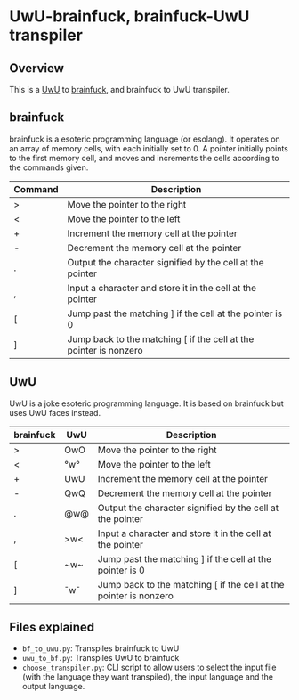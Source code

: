 # UwU-brainfuck, brainfuck-UwU transpiler 

## Overview 

This is a [UwU](https://esolangs.org/wiki/UwU) to [brainfuck](https://esolangs.org/wiki/Brainfuck), and brainfuck to UwU transpiler. 

## brainfuck

brainfuck is a esoteric programming language (or esolang). It operates on an array of memory cells, with each initially set to 0. A pointer initially points to the first memory cell, and moves and increments the cells according to the commands given. 

| Command | Description |
| ------- | ----------- |
|    >    | Move the pointer to the right |
|    <    | Move the pointer to the left |
|    +    | Increment the memory cell at the pointer |
|    -    | Decrement the memory cell at the pointer |
|    .    | Output the character signified by the cell at the pointer |
|    ,    | Input a character and store it in the cell at the pointer |
|    [    | Jump past the matching ] if the cell at the pointer is 0 |
|    ]    | Jump back to the matching [ if the cell at the pointer is nonzero |

## UwU 

UwU is a joke esoteric programming language. It is based on brainfuck but uses UwU faces instead.

|    brainfuck   |   UwU   | Description |
| -------------- | ------- | ----------- |
|         >      |   OwO   | Move the pointer to the right |
|         <      |   °w°   | Move the pointer to the left |
|         +      |   UwU   | Increment the memory cell at the pointer |
|         -      |   QwQ   | Decrement the memory cell at the pointer |
|         .      |   @w@   | Output the character signified by the cell at the pointer |
|         ,      |   >w<   | Input a character and store it in the cell at the pointer |
|         [      |   ~w~   | Jump past the matching ] if the cell at the pointer is 0 |
|         ]      |   ¯w¯   | Jump back to the matching [ if the cell at the pointer is nonzero |


## Files explained

- `bf_to_uwu.py`: Transpiles brainfuck to UwU
- `uwu_to_bf.py`: Transpiles UwU to brainfuck
- `choose_transpiler.py`: CLI script to allow users to select the input file (with the language they want transpiled), the input language and the output language.